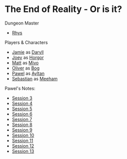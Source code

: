 # The End of Reality - Or is it? 

Dungeon Master
- [Rhys](People/Rhys.md)

Players & Characters
- [Jamie](People/Jamie.md) as [Daryll](<Characters/Player Characters/Darryl.md>)
- [Joey](People/Joey.md) as [Horgor](<Characters/Player Characters/Horgor.md>)
- [Matt](People/Matt.md) as [Mivo](<Characters/Player Characters/Mivo.md>)
- [Oliver](People/Oliver.md) as [Bog](<Characters/Player Characters/Bog.md>)
- [Pawel](People/Pawel.md) as [Ayltan](<Characters/Player Characters/Ayltan.md>)
- [Sebastian](People/Sebastian.md) as [Meeham](<Characters/Player Characters/Meeham.md>)

Pawel's Notes:
- [Session 3](<Sessions/Pawel's Notes/Session 3.md>)
- [Session 4](<Sessions/Pawel's Notes/Session 4.md>)
- [Session 5](<Sessions/Pawel's Notes/Session 5.md>)
- [Session 6](<Sessions/Pawel's Notes/Session 6.md>)
- [Session 7](<Sessions/Pawel's Notes/Session 7.md>)
- [Session 8](<Sessions/Pawel's Notes/Session 8.md>)
- [Session 9](<Sessions/Pawel's Notes/Session 9.md>)
- [Session 10](<Sessions/Pawel's Notes/Session 10.md>)
- [Session 11](<Sessions/Pawel's Notes/Session 11.md>)
- [Session 12](<Sessions/Pawel's Notes/Session 12.md>)
- [Session 13](<Sessions/Pawel's Notes/Session 13.md>)
